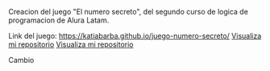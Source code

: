 Creacion del juego "El numero secreto", del segundo curso de logica de programacion de Alura Latam.

Link del juego: https://katiabarba.github.io/juego-numero-secreto/
<a href="https://luzdalis-lopez.github.io/portafolio/">Visualiza mi repositorio</a>
<a href="https://katiabarba.github.io/juego-numero-secreto/">Visualiza mi repositorio</a>


Cambio
